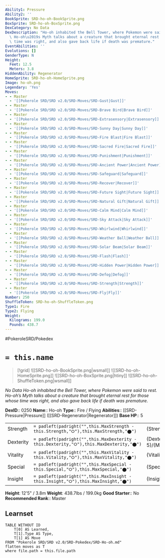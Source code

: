 ```yaml
---
Ability1: Pressure
Ability2: ''
BookSprite: SRD-ho-oh-BookSprite.png
BoxSprite: SRD-ho-oh-BoxSprite.png
DexCategory: No Data
DexDescription: "Ho-oh inhabited the Bell Tower, where Pokemon were said to rest.\
  \ Ho-oh\u2019s Myth talks about a creature that brought eternal rest for those whose\
  \ time was right, and also gave back life if death was premature."
EventAbilities: ''
Evolutions: []
GenderType: N
Height:
  Feet: 12.5
  Meters: 3.8
HiddenAbility: Regenerator
HomeSprite: SRD-ho-oh-HomeSprite.png
Image: ho-oh.png
Legendary: 'Yes'
Moves:
- - Master
  - '[[Pokerole SRD/SRD v2.0/SRD-Moves/SRD-Gust|Gust]]'
- - Master
  - '[[Pokerole SRD/SRD v2.0/SRD-Moves/SRD-Brave Bird|Brave Bird]]'
- - Master
  - '[[Pokerole SRD/SRD v2.0/SRD-Moves/SRD-Extrasensory|Extrasensory]]'
- - Master
  - '[[Pokerole SRD/SRD v2.0/SRD-Moves/SRD-Sunny Day|Sunny Day]]'
- - Master
  - '[[Pokerole SRD/SRD v2.0/SRD-Moves/SRD-Fire Blast|Fire Blast]]'
- - Master
  - '[[Pokerole SRD/SRD v2.0/SRD-Moves/SRD-Sacred Fire|Sacred Fire]]'
- - Master
  - '[[Pokerole SRD/SRD v2.0/SRD-Moves/SRD-Punishment|Punishment]]'
- - Master
  - '[[Pokerole SRD/SRD v2.0/SRD-Moves/SRD-Ancient Power|Ancient Power]]'
- - Master
  - '[[Pokerole SRD/SRD v2.0/SRD-Moves/SRD-Safeguard|Safeguard]]'
- - Master
  - '[[Pokerole SRD/SRD v2.0/SRD-Moves/SRD-Recover|Recover]]'
- - Master
  - '[[Pokerole SRD/SRD v2.0/SRD-Moves/SRD-Future Sight|Future Sight]]'
- - Master
  - '[[Pokerole SRD/SRD v2.0/SRD-Moves/SRD-Natural Gift|Natural Gift]]'
- - Master
  - '[[Pokerole SRD/SRD v2.0/SRD-Moves/SRD-Calm Mind|Calm Mind]]'
- - Master
  - '[[Pokerole SRD/SRD v2.0/SRD-Moves/SRD-Sky Attack|Sky Attack]]'
- - Master
  - '[[Pokerole SRD/SRD v2.0/SRD-Moves/SRD-Whirlwind|Whirlwind]]'
- - Master
  - '[[Pokerole SRD/SRD v2.0/SRD-Moves/SRD-Weather Ball|Weather Ball]]'
- - Master
  - '[[Pokerole SRD/SRD v2.0/SRD-Moves/SRD-Solar Beam|Solar Beam]]'
- - Master
  - '[[Pokerole SRD/SRD v2.0/SRD-Moves/SRD-Flash|Flash]]'
- - Master
  - '[[Pokerole SRD/SRD v2.0/SRD-Moves/SRD-Hidden Power|Hidden Power]]'
- - Master
  - '[[Pokerole SRD/SRD v2.0/SRD-Moves/SRD-Defog|Defog]]'
- - Master
  - '[[Pokerole SRD/SRD v2.0/SRD-Moves/SRD-Strength|Strength]]'
- - Master
  - '[[Pokerole SRD/SRD v2.0/SRD-Moves/SRD-Fly|Fly]]'
Number: 250
ShuffleToken: SRD-ho-oh-ShuffleToken.png
Type1: Fire
Type2: Flying
Weight:
  Kilograms: 199.0
  Pounds: 438.7
---
```


#PokeroleSRD/Pokedex

# `= this.name`

> [!grid]
> ![[SRD-ho-oh-BookSprite.png|wsmall]]
> ![[SRD-ho-oh-HomeSprite.png]]
> ![[SRD-ho-oh-BoxSprite.png|htiny]]
> ![[SRD-ho-oh-ShuffleToken.png|wsmall]]


*No Data*
*Ho-oh inhabited the Bell Tower, where Pokemon were said to rest. Ho-oh’s Myth talks about a creature that brought eternal rest for those whose time was right, and also gave back life if death was premature.*

**DexID**:: 0250
**Name**:: Ho-oh
**Type**:: Fire / Flying
**Abilities**:: [[SRD-Pressure|Pressure]] ([[SRD-Regenerator|Regenerator]])
**Base HP**:: 5

|           |                                                                                        |                                          |
| --------- | -------------------------------------------------------------------------------------- | ---------------------------------------- |
| Strength  | `= padleft(padright("",this.MaxStrength - this.Strength,"⭘"),this.MaxStrength,"⬤")`    | (Strength::7)/(MaxStrength::7)   |
| Dexterity | `= padleft(padright("",this.MaxDexterity - this.Dexterity,"⭘"),this.MaxDexterity,"⬤")` | (Dexterity:: 5)/(MaxDexterity::5) |
| Vitality  | `= padleft(padright("",this.MaxVitality - this.Vitality,"⭘"),this.MaxVitality,"⬤")`    | (Vitality::5)/(MaxVitality::5)   |
| Special   | `= padleft(padright("",this.MaxSpecial - this.Special,"⭘"),this.MaxSpecial,"⬤")`       | (Special::6)/(MaxSpecial::6)     |
| Insight   | `= padleft(padright("",this.MaxInsight - this.Insight,"⭘"),this.MaxInsight,"⬤")`       | (Insight::7)/(MaxInsight::7)     |

**Height**: 12'5" / 3.8m
**Weight**: 438.7lbs / 199.0kg
**Good Starter**:: No
**Recommended Rank**:: Master

## Learnset

```dataview
TABLE WITHOUT ID
    T[0] AS Learned,
    T[1].Type AS Type,
    T[1] AS Move
FROM "Pokerole SRD/SRD v2.0/SRD-Pokedex/SRD-Ho-oh.md"
flatten moves as T
where file.path = this.file.path
```
